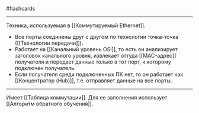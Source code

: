 #flashcards
***
Техника, используемая в [[Коммутируемый Ethernet]].
- Все порты соединены друг с другом по технологии точка-точка ([[Технологии передачи]]).
- Работает на [[Канальный уровень OSI]], то есть он анализирует заголовок канального уровня, извлекает оттуда [[MAC-адрес]] получателя и передает данные только в тот порт, к которому подключен получатель.
- Если получателя среди подключенных ПК нет, то он работает как [[Концентратор (Hub)]], т.е. отправляет данные на все порты.
***
Имеет [[Таблица коммутации]].
Для ее заполнения использует [[Алгоритм обратного обучения]].
<!--SR:!2025-10-07,11,270-->